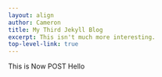 ```yaml
---
layout: align
author: Cameron
title: My Third Jekyll Blog
excerpt: This isn't much more interesting.
top-level-link: true
---
```


This is Now POST Hello
